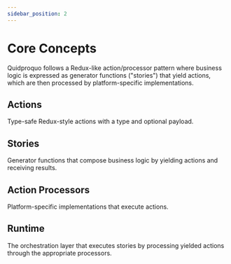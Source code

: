 ```yaml
---
sidebar_position: 2
---
```


# Core Concepts

Quidproquo follows a Redux-like action/processor pattern where business logic is expressed as generator functions ("stories") that yield actions, which are then processed by platform-specific implementations.

## Actions

Type-safe Redux-style actions with a type and optional payload.

## Stories

Generator functions that compose business logic by yielding actions and receiving results.

## Action Processors

Platform-specific implementations that execute actions.

## Runtime

The orchestration layer that executes stories by processing yielded actions through the appropriate processors.